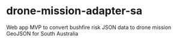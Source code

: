 # drone-mission-adapter-sa
Web app MVP to convert bushfire risk JSON data to drone mission GeoJSON for South Australia
